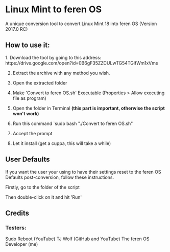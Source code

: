 # Linux Mint to feren OS
A unique conversion tool to convert Linux Mint 18 into feren OS (Version 2017.0 RC)

<h2>How to use it:</h2>
1. Download the tool by going to this address: https://drive.google.com/open?id=0B6gF35ZZCULwTG54TGlfWm1xVms

2. Extract the archive with any method you wish.

3. Open the extracted folder

4. Make 'Convert to feren OS.sh' Executable (Properties > Allow executing file as program)

5. Open the folder in Terminal **(this part is important, otherwise the script won't work)**

6. Run this command `sudo bash "./Convert to feren OS.sh"

7. Accept the prompt

8. Let it install (get a cuppa, this will take a while)


<h2>User Defaults</h2>
If you want the user your using to have their settings reset to the feren OS Defaults post-conversion, follow these instructions.

Firstly, go to the folder of the script

Then double-click on it and hit 'Run'


<h2>Credits</h2>
<h3>Testers:</h3>
Sudo Reboot (YouTube)
TJ Wolf (GitHub and YouTube)
The feren OS Developer (me)
